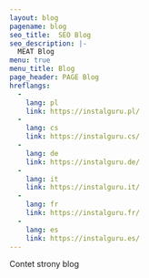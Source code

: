 ```yaml
---
layout: blog
pagename: blog
seo_title:  SEO Blog
seo_description: |-
  MEAT Blog
menu: true
menu_title: Blog
page_header: PAGE Blog
hreflangs:
  -
    lang: pl
    link: https://instalguru.pl/
  -
    lang: cs
    link: https://instalguru.cs/
  -
    lang: de
    link: https://instalguru.de/
  -
    lang: it
    link: https://instalguru.it/
  -
    lang: fr
    link: https://instalguru.fr/
  -
    lang: es
    link: https://instalguru.es/
---
```

Contet strony blog